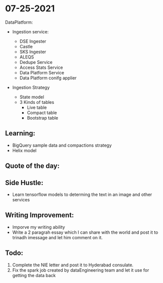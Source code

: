 # 07-25-2021 

DataPlatform:
- Ingestion service:
  - DSE Ingester
  - Castle
  - SKS Ingester
  - ALEQS
  - Dedupe Service
  - Access Stats Service
  - Data Platform Service
  - Data Platform conifg applier
  
- Ingestion Strategy
  - State model
  - 3 Kinds of tables
    - Live table
    - Compact table
    - Bootstrap table

## Learning:

- BigQuery sample data and compactions strategy
- Helix model

## Quote of the day:



## Side Hustle:
- Learn tensorflow models to determing the text in an image and other services

## Writing Improvement:
- Imporve my writing ability
- Write a 2 paragrah essay which I can share with the world and post it to trinadh imessage and let him comment on it.


## Todo:
1. Complete the NIE letter and post it to Hyderabad consulate.
2. Fix the spark job created by dataEngineering team and let it use for getting the data back


